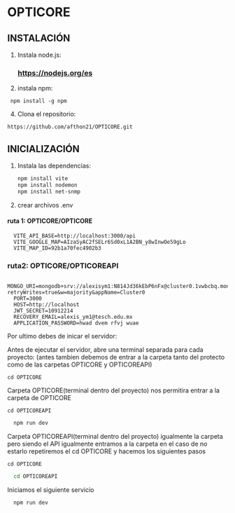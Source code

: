 # OPTICORE

## INSTALACIÓN
  
 1. Instala node.js:
    ### https://nodejs.org/es
     
 2. instala npm:
````
 npm install -g npm
````
 4. Clona el repositorio:
```sh
https://github.com/afthon21/OPTICORE.git
````         
## INICIALIZACIÓN

1. Instala las dependencias:
    ```sh
    npm install vite
    npm install nodemon
    npm install net-snmp
    
3. crear archivos .env
  #### ruta 1: OPTICORE/OPTICORE
  
      VITE_API_BASE=http://localhost:3000/api
      VITE_GOOGLE_MAP=AIzaSyAC2fSELr6Sd0xL1A2BN_y8wInwOe59gLo
      VITE_MAP_ID=92b1a70fec4902b3
     
  ### ruta2: OPTICORE/OPTICOREAPI

       MONGO_URI=mongodb+srv://alexisym1:N814Jd36kEbP6nFx@cluster0.1vwbcbq.mongodb.net/?retryWrites=true&w=majority&appName=Cluster0
      PORT=3000
      HOST=http://localhost
      JWT_SECRET=10912214
      RECOVERY_EMAIL=alexis_ym1@tesch.edu.mx
      APPLICATION_PASSWORD=hwad dvem rfvj wuae
   
Por ultimo debes de inicar el servidor:

Antes de ejecutar el servidor, abre una terminal separada para cada proyecto:
(antes tambien debemos de entrar a la carpeta tanto del protecto como de las carpetas OPTICORE y OPTICOREAPI)

    cd OPTICORE

  Carpeta OPTICORE(terminal dentro del proyecto) nos permitira entrar a la carpeta de OPTICORE
  
    cd OPTICOREAPI
  ```sh  este nos permite correr el servicio
    npm run dev
  ```

 Carpeta OPTICOREAPI(terminal dentro del proyecto) igualmente la carpeta pero siendo el API
 igualmente entramos a la carpeta en el caso de no estarlo repetiremos el cd OPTICORE y hacemos los siguientes pasos  
    
    cd OPTICORE
 ```sh  
   cd OPTICOREAPI
 ```
 Iniciamos el siguiente servicio
 ````sh
   npm run dev 

